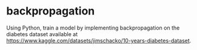 # backpropagation
Using Python, train a model by implementing backpropagation on the diabetes dataset available at https://www.kaggle.com/datasets/jimschacko/10-years-diabetes-dataset.
